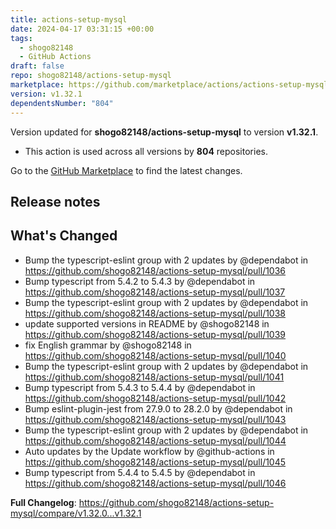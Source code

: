 ```yaml
---
title: actions-setup-mysql
date: 2024-04-17 03:31:15 +00:00
tags:
  - shogo82148
  - GitHub Actions
draft: false
repo: shogo82148/actions-setup-mysql
marketplace: https://github.com/marketplace/actions/actions-setup-mysql
version: v1.32.1
dependentsNumber: "804"
---
```



Version updated for **shogo82148/actions-setup-mysql** to version **v1.32.1**.
- This action is used across all versions by **804** repositories.

Go to the [GitHub Marketplace](https://github.com/marketplace/actions/actions-setup-mysql) to find the latest changes.

## Release notes

## What's Changed
* Bump the typescript-eslint group with 2 updates by @dependabot in https://github.com/shogo82148/actions-setup-mysql/pull/1036
* Bump typescript from 5.4.2 to 5.4.3 by @dependabot in https://github.com/shogo82148/actions-setup-mysql/pull/1037
* Bump the typescript-eslint group with 2 updates by @dependabot in https://github.com/shogo82148/actions-setup-mysql/pull/1038
* update supported versions in README by @shogo82148 in https://github.com/shogo82148/actions-setup-mysql/pull/1039
* fix English grammar by @shogo82148 in https://github.com/shogo82148/actions-setup-mysql/pull/1040
* Bump the typescript-eslint group with 2 updates by @dependabot in https://github.com/shogo82148/actions-setup-mysql/pull/1041
* Bump typescript from 5.4.3 to 5.4.4 by @dependabot in https://github.com/shogo82148/actions-setup-mysql/pull/1042
* Bump eslint-plugin-jest from 27.9.0 to 28.2.0 by @dependabot in https://github.com/shogo82148/actions-setup-mysql/pull/1043
* Bump the typescript-eslint group with 2 updates by @dependabot in https://github.com/shogo82148/actions-setup-mysql/pull/1044
* Auto updates by the Update workflow by @github-actions in https://github.com/shogo82148/actions-setup-mysql/pull/1045
* Bump typescript from 5.4.4 to 5.4.5 by @dependabot in https://github.com/shogo82148/actions-setup-mysql/pull/1046


**Full Changelog**: https://github.com/shogo82148/actions-setup-mysql/compare/v1.32.0...v1.32.1
